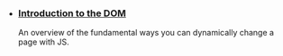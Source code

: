 - ### [Introduction to the DOM](https://oliverjam.es/blog/dom-intro/)
  An overview of the fundamental ways you can dynamically change a page with JS.
